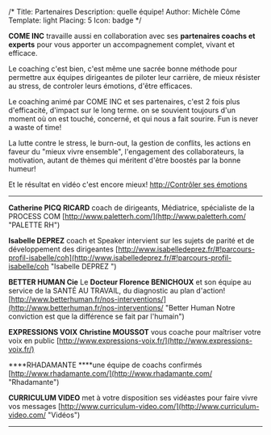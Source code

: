 /*
Title: Partenaires
Description: quelle équipe!
Author: Michèle Côme
Template: light
Placing: 5
Icon: badge
*/

**COME INC** travaille aussi en collaboration avec ses **partenaires coachs et experts** pour vous apporter un accompagnement complet, vivant et efficace.

Le coaching c'est bien, c'est même une sacrée bonne méthode pour  permettre aux équipes dirigeantes de piloter leur carrière, de mieux résister au stress, de controler leurs émotions, d'être efficaces.

Le coaching animé par COME INC et ses partenaires, c'est 2 fois plus d'efficacité, d'impact sur le long terme. on se souvient toujours d'un moment où on est touché, concerné, et qui nous a fait sourire. Fun is never a waste of time!

La lutte contre le stress, le burn-out, la gestion de conflits, les actions en faveur du "mieux vivre ensemble", l'engagement des collaborateurs, la motivation, autant de thèmes qui méritent d'être boostés par la bonne humeur!

Et le résultat en vidéo c'est encore mieux!
[http://Contrôler ses émotions](http://www.paletterh.com/videos.htm )

----------


**Catherine PICQ RICARD** coach de dirigeants, Médiatrice, spécialiste de la PROCESS COM [http://www.paletterh.com/](http://www.paletterh.com/ "PALETTE RH") 

**Isabelle DEPREZ** coach et Speaker intervient sur les sujets de parité et de développement des dirigeantes
[http://www.isabelledeprez.fr/#!parcours-profil-isabelle/coh](http://www.isabelledeprez.fr/#!parcours-profil-isabelle/coh "Isabelle DEPREZ ")

**BETTER HUMAN Cie** Le **Docteur Florence BENICHOUX** et son équipe au service de la SANTÉ AU TRAVAIL, du diagnostic au plan d'action! [http://www.betterhuman.fr/nos-interventions/](http://www.betterhuman.fr/nos-interventions/ "Better Human Notre conviction est que la différence se fait par l'humain")

**EXPRESSIONS VOIX** **Christine MOUSSOT** vous coache pour maîtriser votre voix en public [http://www.expressions-voix.fr/](http://www.expressions-voix.fr/)

****RHADAMANTE ****une équipe de coachs confirmés [http://www.rhadamante.com/](http://www.rhadamante.com/ "Rhadamante")

**CURRICULUM VIDEO** met à votre disposition ses vidéastes pour faire vivre vos messages
[http://www.curriculum-video.com/](http://www.curriculum-video.com/ "Vidéos")

----------
